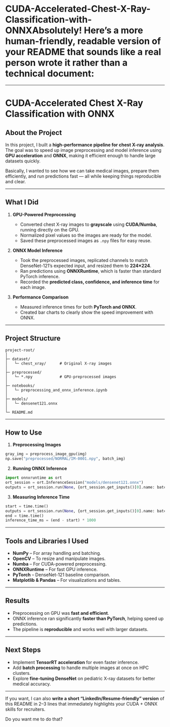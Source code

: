 # CUDA-Accelerated-Chest-X-Ray-Classification-with-ONNXAbsolutely! Here’s a **more human-friendly, readable version** of your README that sounds like a real person wrote it rather than a technical document:

---

# CUDA-Accelerated Chest X-Ray Classification with ONNX

## About the Project

In this project, I built a **high-performance pipeline for chest X-ray analysis**. The goal was to speed up image preprocessing and model inference using **GPU acceleration** and **ONNX**, making it efficient enough to handle large datasets quickly.

Basically, I wanted to see how we can take medical images, prepare them efficiently, and run predictions fast — all while keeping things reproducible and clear.

---

## What I Did

1. **GPU-Powered Preprocessing**

   * Converted chest X-ray images to **grayscale** using **CUDA/Numba**, running directly on the GPU.
   * Normalized pixel values so the images are ready for the model.
   * Saved these preprocessed images as `.npy` files for easy reuse.

2. **ONNX Model Inference**

   * Took the preprocessed images, replicated channels to match DenseNet-121’s expected input, and resized them to **224×224**.
   * Ran predictions using **ONNXRuntime**, which is faster than standard PyTorch inference.
   * Recorded the **predicted class, confidence, and inference time** for each image.

3. **Performance Comparison**

   * Measured inference times for both **PyTorch and ONNX**.
   * Created bar charts to clearly show the speed improvement with ONNX.

---

## Project Structure

```
project-root/
│
├─ dataset/
│   └─ chest_xray/      # Original X-ray images
│
├─ preprocessed/
│   └─ *.npy            # GPU-preprocessed images
│
├─ notebooks/
│   └─ preprocessing_and_onnx_inference.ipynb
│
├─ models/
│   └─ densenet121.onnx
│
└─ README.md
```

---

## How to Use

1. **Preprocessing Images**

```python
gray_img = preprocess_image_gpu(img)
np.save("preprocessed/NORMAL/IM-0001.npy", batch_img)
```

2. **Running ONNX Inference**

```python
import onnxruntime as ort
ort_session = ort.InferenceSession("models/densenet121.onnx")
outputs = ort_session.run(None, {ort_session.get_inputs()[0].name: batch_resized})
```

3. **Measuring Inference Time**

```python
start = time.time()
outputs = ort_session.run(None, {ort_session.get_inputs()[0].name: batch_resized})
end = time.time()
inference_time_ms = (end - start) * 1000
```

---

## Tools and Libraries I Used

* **NumPy** – For array handling and batching.
* **OpenCV** – To resize and manipulate images.
* **Numba** – For CUDA-powered preprocessing.
* **ONNXRuntime** – For fast GPU inference.
* **PyTorch** – DenseNet-121 baseline comparison.
* **Matplotlib & Pandas** – For visualizations and tables.

---

## Results

* Preprocessing on GPU was **fast and efficient**.
* ONNX inference ran significantly **faster than PyTorch**, helping speed up predictions.
* The pipeline is **reproducible** and works well with larger datasets.

---

## Next Steps

* Implement **TensorRT acceleration** for even faster inference.
* Add **batch processing** to handle multiple images at once on HPC clusters.
* Explore **fine-tuning DenseNet** on pediatric X-ray datasets for better medical accuracy.

---

If you want, I can also **write a short “LinkedIn/Resume-friendly” version** of this README in 2–3 lines that immediately highlights your CUDA + ONNX skills for recruiters.

Do you want me to do that?
